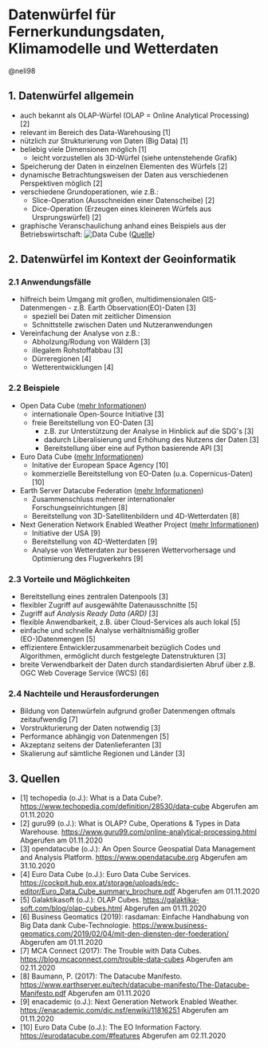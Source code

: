 # Datenwürfel für Fernerkundungsdaten, Klimamodelle und Wetterdaten
@neli98

## 1. Datenwürfel allgemein
* auch bekannt als OLAP-Würfel (OLAP = Online Analytical Processing) [2]
* relevant im Bereich des Data-Warehousing [1]
* nützlich zur Strukturierung von Daten (Big Data) [1]
* beliebig viele Dimensionen möglich [1]
  * leicht vorzustellen als 3D-Würfel (siehe untenstehende Grafik)
* Speicherung der Daten in einzelnen Elementen des Würfels [2]
* dynamische Betrachtungsweisen der Daten aus verschiedenen Perspektiven möglich [2]
* verschiedene Grundoperationen, wie z.B.:
  * Slice-Operation (Ausschneiden einer Datenscheibe) [2]
  * Dice-Operation (Erzeugen eines kleineren Würfels aus Ursprungswürfel) [2]
* graphische Veranschaulichung anhand eines Beispiels aus der Betriebswirtschaft:
![Data Cube](https://images.tecchannel.de/bdb/362924/840x473.jpg)
([Quelle](https://images.tecchannel.de/bdb/362924/840x473.jpg))


## 2. Datenwürfel im Kontext der Geoinformatik

### 2.1 Anwendungsfälle
* hilfreich beim Umgang mit großen, multidimensionalen GIS-Datenmengen - z.B. Earth Observation(EO)-Daten [3]
  * speziell bei Daten mit zeitlicher Dimension
  * Schnittstelle zwischen Daten und Nutzeranwendungen
* Vereinfachung der Analyse von z.B.:
  * Abholzung/Rodung von Wäldern [3]
  * illegalem Rohstoffabbau [3]
  * Dürreregionen [4]
  * Wetterentwicklungen [4]


### 2.2 Beispiele
* Open Data Cube ([mehr Informationen](https://www.opendatacube.org))
  * internationale Open-Source Initiative [3]
  * freie Bereitstellung von EO-Daten [3]
    * z.B. zur Unterstützung der Analyse in Hinblick auf die SDG's [3]
    * dadurch Liberalisierung und Erhöhung des Nutzens der Daten [3]
    * Bereitstellung über eine auf Python basierende API [3]
* Euro Data Cube ([mehr Informationen](https://eurodatacube.com/#features))
  * Initative der European Space Agency [10]
  * kommerzielle Bereitstellung von EO-Daten (u.a. Copernicus-Daten) [10]
* Earth Server Datacube Federation ([mehr Informationen](https://www.earthserver.eu))
  * Zusammenschluss mehrerer internationaler Forschungseinrichtungen [8]
  * Bereitstellung von 3D-Satellitenbildern und 4D-Wetterdaten [8]
* Next Generation Network Enabled Weather Project ([mehr Informationen](https://en.wikipedia.org/wiki/Next_Generation_Network_Enabled_Weather))
  * Initiative der USA [9]
  * Bereitstellung von 4D-Wetterdaten [9]
  * Analyse von Wetterdaten zur besseren Wettervorhersage und Optimierung des Flugverkehrs [9]




### 2.3 Vorteile und Möglichkeiten
* Bereitstellung eines zentralen Datenpools [3]
* flexibler Zugriff auf ausgewählte Datenausschnitte [5]
* Zugriff auf *Analysis Ready Data (ARD)* [3]
* flexible Anwendbarkeit, z.B. über Cloud-Services als auch lokal [5]
* einfache und schnelle Analyse verhältnismäßig großer (EO-)Datenmengen [5]
* effizientere Entwicklerzusammenarbeit bezüglich Codes und Algorithmen, ermöglicht durch festgelegte Datenstrukturen [3]
* breite Verwendbarkeit der Daten durch standardisierten Abruf über z.B. OGC Web Coverage Service (WCS) [6]


### 2.4 Nachteile und Herausforderungen
* Bildung von Datenwürfeln aufgrund großer Datenmengen oftmals zeitaufwendig [7]
* Vorstrukturierung der Daten notwendig [3]
* Performance abhängig von Datenmengen [5]
* Akzeptanz seitens der Datenlieferanten [3]
* Skalierung auf sämtliche Regionen und Länder [3]


## 3. Quellen

* [1] techopedia (o.J.): What is a Data Cube?. https://www.techopedia.com/definition/28530/data-cube Abgerufen am 01.11.2020
* [2] guru99 (o.J.): What is OLAP? Cube, Operations & Types in Data Warehouse. https://www.guru99.com/online-analytical-processing.html Abgerufen am 01.11.2020
* [3] opendatacube (o.J.): An Open Source Geospatial Data Management and Analysis Platform. https://www.opendatacube.org Abgerufen am 31.10.2020
* [4] Euro Data Cube (o.J.): Euro Data Cube Services. https://cockpit.hub.eox.at/storage/uploads/edc-editor/Euro_Data_Cube_summary_brochure.pdf Abgerufen am 01.11.2020
* [5] Galaktikasoft (o.J.): OLAP Cubes. https://galaktika-soft.com/blog/olap-cubes.html Abgerufen am 01.11.2020
* [6] Business Geomatics (2019): rasdaman: Einfache Handhabung von Big Data dank Cube-Technologie. https://www.business-geomatics.com/2019/02/04/mit-den-diensten-der-foederation/ Abgerufen am 01.11.2020
* [7] MCA Connect (2017): The Trouble with Data Cubes. https://blog.mcaconnect.com/trouble-data-cubes Abgerufen am 02.11.2020
* [8] Baumann, P. (2017): The Datacube Manifesto. https://www.earthserver.eu/tech/datacube-manifesto/The-Datacube-Manifesto.pdf Abgerufen am 01.11.2020
* [9] enacademic (o.J.): Next Generation Network Enabled Weather. https://enacademic.com/dic.nsf/enwiki/11816251 Abgerufen am 01.11.2020
* [10] Euro Data Cube (o.J.): The EO Information Factory. https://eurodatacube.com/#features Abgerufen am 02.11.2020
